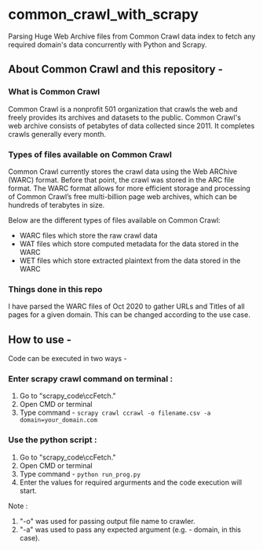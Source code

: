 # common_crawl_with_scrapy
Parsing Huge Web Archive files from Common Crawl data index to fetch any required domain's data concurrently with Python and Scrapy.

## About Common Crawl and this repository -
### What is Common Crawl
Common Crawl is a nonprofit 501 organization that crawls the web and freely provides its archives and datasets to the public. Common Crawl's web archive consists of petabytes of data collected since 2011. It completes crawls generally every month.

### Types of files available on Common Crawl
Common Crawl currently stores the crawl data using the Web ARChive (WARC) format.
Before that point, the crawl was stored in the ARC file format.
The WARC format allows for more efficient storage and processing of Common Crawl’s free multi-billion page web archives, which can be hundreds of terabytes in size.

Below are the different types of files available on Common Crawl:

* WARC files which store the raw crawl data
* WAT files which store computed metadata for the data stored in the WARC
* WET files which store extracted plaintext from the data stored in the WARC

### Things done in this repo
I have parsed the WARC files of Oct 2020 to gather URLs and Titles of all pages for a given domain. This can be changed according to the use case.


## How to use -
Code can be executed in two ways -
### Enter scrapy crawl command on terminal :
1. Go to "scrapy_code\ccFetch\."
2. Open CMD or terminal
3. Type command -
`scrapy crawl ccrawl -o filename.csv -a domain=your_domain.com`

### Use the python script :
1. Go to "scrapy_code\ccFetch\."
2. Open CMD or terminal
3. Type command -
`python run_prog.py`
4. Enter the values for required argurments and the code execution will start.
    
Note :
1. "-o" was used for passing output file name to crawler.
2. "-a" was used to pass any expected argument (e.g. - domain, in this case).
    
